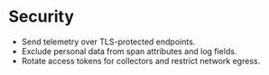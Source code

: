 # Security

- Send telemetry over TLS-protected endpoints.
- Exclude personal data from span attributes and log fields.
- Rotate access tokens for collectors and restrict network egress.
